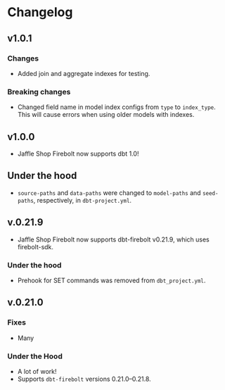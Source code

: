 # Changelog

## v1.0.1

### Changes

- Added join and aggregate indexes for testing.

### Breaking changes

- Changed field name in model index configs from `type` to `index_type`. This will cause errors when using older models with indexes.

## v1.0.0

- Jaffle Shop Firebolt now supports dbt 1.0!

## Under the hood

- `source-paths` and `data-paths` were changed to `model-paths` and `seed-paths`, respectively, in `dbt-project.yml`.

## v.0.21.9

- Jaffle Shop Firebolt now supports dbt-firebolt v0.21.9, which uses firebolt-sdk.

### Under the hood

- Prehook for SET commands was removed from `dbt_project.yml`.

## v.0.21.0

### Fixes

- Many

### Under the Hood

- A lot of work!
- Supports `dbt-firebolt` versions 0.21.0–0.21.8.
